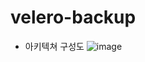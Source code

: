 # velero-backup
* 아키텍쳐 구성도
![image](https://github.com/jbj9100/velero-backup/assets/103028665/30f058d7-16af-4217-b09a-26ce40471d9a)
